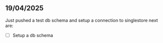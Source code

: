 ## 19/04/2025
Just pushed a test db schema and setup a connection to singlestore next are:

- [ ] Setup a db schema
